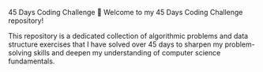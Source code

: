 45 Days Coding Challenge 🚀
Welcome to my 45 Days Coding Challenge repository!

This repository is a dedicated collection of algorithmic problems and data structure exercises that I have solved over 45 days to sharpen my problem-solving skills and deepen my understanding of computer science fundamentals.
